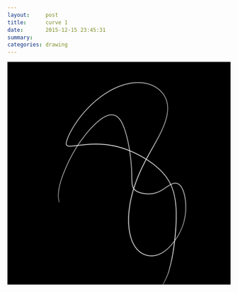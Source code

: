 ```yaml
---
layout:     post
title:      curve 1
date:       2015-12-15 23:45:31
summary:    
categories: drawing
---
```

![curve 1](/images/diary/curve-1.png "Drawing should be fun.")
